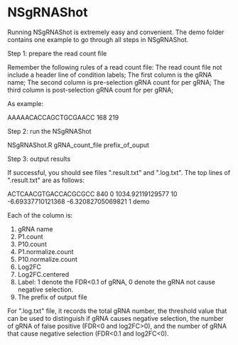# NSgRNAShot

Running NSgRNAShot is extremely easy and convenient. The demo folder contains one example to go through all steps in NSgRNAShot.

Step 1: prepare the read count file

Remember the following rules of a read count file:
The read count file not include a header line of condition labels;
The first column is the gRNA name;
The second column is pre-selection gRNA count for per gRNA;
The third column is post-selection gRNA count for per gRNA;

As example:

AAAAACACCAGCTGCGAACC	168	219

Step 2: run the NSgRNAShot

NSgRNAShot.R gRNA_count_file prefix_of_ouput

Step 3: output results

If successful, you should see files ".result.txt" and ".log.txt". The top lines of ".result.txt" are as follows:

ACTCAACGTGACCACGCGCC	840	0	1034.92119129577	10	-6.69337710121368	-6.32082705069821	1 demo

Each of the column is:
1. gRNA name
2. P1.count
2. P10.count
3. P1.normalize.count	
4. P10.normalize.count
6. Log2FC
7. Log2FC.centered
8. Label: 1 denote the FDR<0.1 of gRNA, 0 denote the gRNA not cause negative selection.
9. The prefix of output file

For ".log.txt" file, it records the total gRNA number, the threshold value that can be used to distinguish if gRNA causes negative selection, 
the number of gRNA of false positive (FDR<0 and log2FC>0), and the number of gRNA that cause negative selection (FDR<0.1 and log2FC<0).
